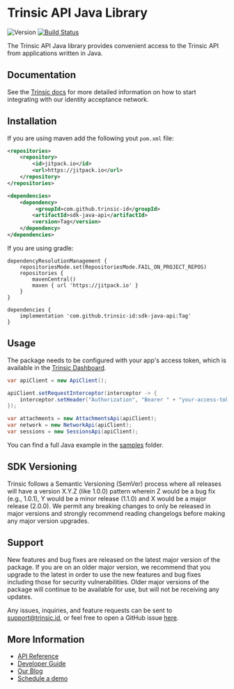 # Trinsic API Java Library

![Version](https://img.shields.io/jitpack/version/com.github.trinsic-id/sdk-java-api)
[![Build Status](https://github.com/trinsic-id/sdk/actions/workflows/api-java-release.yml/badge.svg)](https://github.com/trinsic-id/sdk/actions?query=branch%main)

The Trinsic API Java library provides convenient access to the Trinsic API from
applications written in Java.

## Documentation

See the [Trinsic docs](https://docs.trinsic.id/docs/) for more detailed information on how to start integrating with our identity acceptance network.

## Installation

If you are using maven add the following yout `pom.xml` file:

```xml
<repositories>
    <repository>
        <id>jitpack.io</id>
        <url>https://jitpack.io</url>
    </repository>
</repositories>

<dependencies>
    <dependency>
	     <groupId>com.github.trinsic-id</groupId>
	    <artifactId>sdk-java-api</artifactId>
	    <version>Tag</version>
	</dependency>
</dependencies>
```

If you are using gradle:

```
dependencyResolutionManagement {
    repositoriesMode.set(RepositoriesMode.FAIL_ON_PROJECT_REPOS)
    repositories {
        mavenCentral()
        maven { url 'https://jitpack.io' }
    }
}

dependencies {
    implementation 'com.github.trinsic-id:sdk-java-api:Tag'
}
```

## Usage

The package needs to be configured with your app's access token, which is
available in the [Trinsic Dashboard](https://dashboard.trinsic.id).

```java
var apiClient = new ApiClient();

apiClient.setRequestInterceptor(interceptor -> {
    interceptor.setHeader("Authorization", "Bearer " + "your-access-token");
});

var attachments = new AttachmentsApi(apiClient);
var network = new NetworkApi(apiClient);
var sessions = new SessionsApi(apiClient);
```

You can find a full Java example in the [samples](https://github.com/trinsic-id/sdk/tree/main/api-java/samples) folder.

## SDK Versioning

Trinsic follows a Semantic Versioning (SemVer) process where all releases will have a version X.Y.Z (like 1.0.0) pattern wherein Z would be a bug fix (e.g., 1.0.1), Y would be a minor release (1.1.0) and X would be a major release (2.0.0). We permit any breaking changes to only be released in major versions and strongly recommend reading changelogs before making any major version upgrades.

## Support

New features and bug fixes are released on the latest major version of the package. If you are on an older major version, we recommend that you upgrade to the latest in order to use the new features and bug fixes including those for security vulnerabilities. Older major versions of the package will continue to be available for use, but will not be receiving any updates.

Any issues, inquiries, and feature requests can be sent to [support@trinsic.id](mailto:support@trinsic.id), or feel free to open a GitHub issue [here](https://github.com/trinsic-id/sdk/issues).

## More Information

- [API Reference](https://docs.trinsic.id/reference)
- [Developer Guide](https://github.com/stripe/stripe-node/wiki/Passing-Options)
- [Our Blog](https://trinsic.id/blog/)
- [Schedule a demo](https://trinsic.id/contact/)

